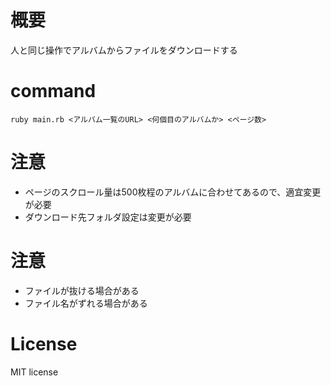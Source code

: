
# 概要
人と同じ操作でアルバムからファイルをダウンロードする

# command
```
ruby main.rb <アルバム一覧のURL> <何個目のアルバムか> <ページ数>
```

# 注意
* ページのスクロール量は500枚程のアルバムに合わせてあるので、適宜変更が必要
* ダウンロード先フォルダ設定は変更が必要

# 注意
* ファイルが抜ける場合がある
* ファイル名がずれる場合がある

# License
MIT license
